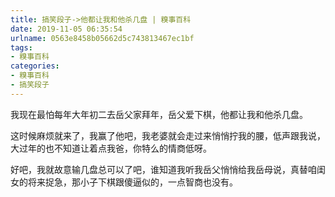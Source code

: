 ```yaml
---
title: 搞笑段子->他都让我和他杀几盘 | 糗事百科
date: 2019-11-05 06:35:54
urlname: 0563e8458b05662d5c743813467ec1bf
tags: 
- 糗事百科
categories:
- 糗事百科
- 搞笑段子
---
```

我现在最怕每年大年初二去岳父家拜年，岳父爱下棋，他都让我和他杀几盘。

这时候麻烦就来了，我赢了他吧，我老婆就会走过来悄悄拧我的腰，低声跟我说，大过年的也不知道让着点我爸，你特么的情商低呀。

好吧，我就故意输几盘总可以了吧，谁知道我听我岳父悄悄给我岳母说，真替咱闺女的将来捉急，那小子下棋跟傻逼似的，一点智商也没有。


